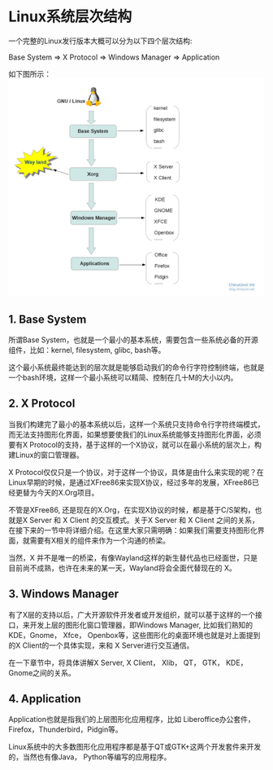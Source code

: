 # Linux系统层次结构

一个完整的Linux发行版本大概可以分为以下四个层次结构:

Base System => X Protocol => Windows Manager => Application

如下图所示：![](./all_picture/内核笔记/1.png)

## **1. Base System**

  所谓Base System，也就是一个最小的基本系统，需要包含一些系统必备的开源组件，比如：kernel, filesystem, glibc, bash等。

  这个最小系统最终能达到的层次就是能够启动我们的命令行字符控制终端，也就是一个bash环境，这样一个最小系统可以精简、控制在几十M的大小以内。

## **2. X Protocol**

当我们构建完了最小的基本系统以后，这样一个系统只支持命令行字符终端模式，而无法支持图形化界面，如果想要使我们的Linux系统能够支持图形化界面，必须要有X Protocol的支持，基于这样的一个X协议，就可以在最小系统的层次上，构建Linux的窗口管理器。

X Protocol仅仅只是一个协议，对于这样一个协议，具体是由什么来实现的呢？在Linux早期的时候，是通过XFree86来实现X协议，经过多年的发展，XFree86已经更替为今天的X.Org项目。

不管是XFree86,  还是现在的X.Org，在实现X协议的时候，都是基于C/S架构，也就是X Server 和 X Client 的交互模式。关于X Server 和 X Client  之间的关系，在接下来的一节中将详细介绍。在这里大家只需明确：如果我们需要支持图形化界面，就需要有X相关的组件来作为一个沟通的桥梁。

当然，X 并不是唯一的桥梁，有像Wayland这样的新生替代品也已经面世，只是目前尚不成熟，也许在未来的某一天，Wayland将会全面代替现在的 X。

## **3. Windows Manager**

有了X层的支持以后，广大开源软件开发者或开发组织，就可以基于这样的一个接口，来开发上层的图形化窗口管理器，即Windows Manager, 比如我们熟知的KDE，Gnome， Xfce， Openbox等，这些图形化的桌面环境也就是对上面提到的X  Client的一个具体实现，来和 X Server进行交互通信。

在一下章节中，将具体讲解X Server, X Client， Xlib， QT， GTK， KDE， Gnome之间的关系。

## **4. Application**

Application也就是指我们的上层图形化应用程序，比如 Liberoffice办公套件，Firefox，Thunderbird，Pidgin等。

Linux系统中的大多数图形化应用程序都是基于QT或GTK+这两个开发套件来开发的，当然也有像Java， Python等编写的应用程序。
